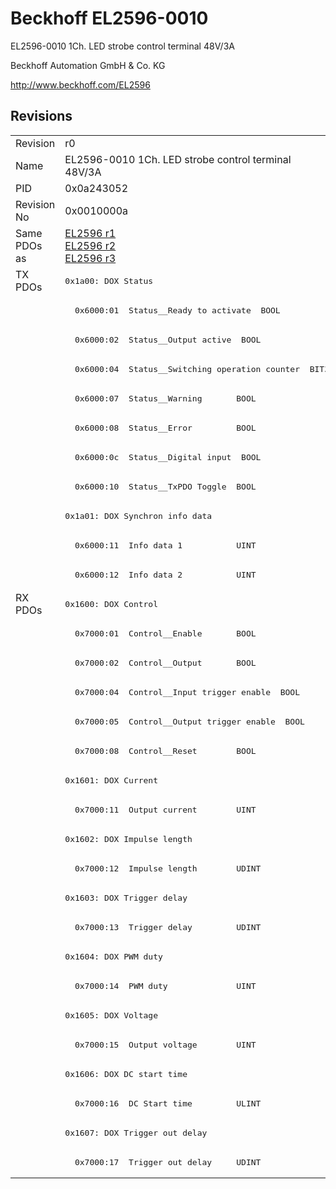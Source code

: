 # Beckhoff EL2596-0010

EL2596-0010 1Ch. LED strobe control terminal 48V/3A

Beckhoff Automation GmbH & Co. KG

http://www.beckhoff.com/EL2596

## Revisions
<table>
<tr >
<td>Revision</td>
<td><div class="foo">r0</div></td>
</tr>
<tr >
<td>Name</td>
<td><div class="foo">EL2596-0010 1Ch. LED strobe control terminal 48V/3A</div></td>
</tr>
<tr >
<td>PID</td>
<td><div class="foo">0x0a243052</div></td>
</tr>
<tr >
<td>Revision No</td>
<td><div class="foo">0x0010000a</div></td>
</tr>
<tr >
<td>Same PDOs as</td>
<td><div class="foo"><a href="EL2596">EL2596 r1</a><br/><a href="EL2596">EL2596 r2</a><br/><a href="EL2596">EL2596 r3</a></div></td>
</tr>
<tr class="txpdo pdosection">
<td rowspan=11 valign=top>TX PDOs</td>
<td><pre>0x1a00: DOX Status</pre></td>
<td></td>
</tr>
<tr class="txpdo">
<td><pre>  0x6000:01  Status__Ready to activate  BOOL</pre></td>
</tr>
<tr class="txpdo">
<td><pre>  0x6000:02  Status__Output active  BOOL</pre></td>
</tr>
<tr class="txpdo">
<td><pre>  0x6000:04  Status__Switching operation counter  BIT3</pre></td>
</tr>
<tr class="txpdo">
<td><pre>  0x6000:07  Status__Warning       BOOL</pre></td>
</tr>
<tr class="txpdo">
<td><pre>  0x6000:08  Status__Error         BOOL</pre></td>
</tr>
<tr class="txpdo">
<td><pre>  0x6000:0c  Status__Digital input  BOOL</pre></td>
</tr>
<tr class="txpdo">
<td><pre>  0x6000:10  Status__TxPDO Toggle  BOOL</pre></td>
</tr>
<tr class="txpdo pdosection">
<td><pre>0x1a01: DOX Synchron info data</pre></td>
</tr>
<tr class="txpdo">
<td><pre>  0x6000:11  Info data 1           UINT</pre></td>
</tr>
<tr class="txpdo">
<td><pre>  0x6000:12  Info data 2           UINT</pre></td>
</tr>
<tr class="rxpdo pdosection">
<td rowspan=20 valign=top>RX PDOs</td>
<td><pre>0x1600: DOX Control</pre></td>
<td></td>
</tr>
<tr class="rxpdo">
<td><pre>  0x7000:01  Control__Enable       BOOL</pre></td>
</tr>
<tr class="rxpdo">
<td><pre>  0x7000:02  Control__Output       BOOL</pre></td>
</tr>
<tr class="rxpdo">
<td><pre>  0x7000:04  Control__Input trigger enable  BOOL</pre></td>
</tr>
<tr class="rxpdo">
<td><pre>  0x7000:05  Control__Output trigger enable  BOOL</pre></td>
</tr>
<tr class="rxpdo">
<td><pre>  0x7000:08  Control__Reset        BOOL</pre></td>
</tr>
<tr class="rxpdo pdosection">
<td><pre>0x1601: DOX Current</pre></td>
</tr>
<tr class="rxpdo">
<td><pre>  0x7000:11  Output current        UINT</pre></td>
</tr>
<tr class="rxpdo pdosection">
<td><pre>0x1602: DOX Impulse length</pre></td>
</tr>
<tr class="rxpdo">
<td><pre>  0x7000:12  Impulse length        UDINT</pre></td>
</tr>
<tr class="rxpdo pdosection">
<td><pre>0x1603: DOX Trigger delay</pre></td>
</tr>
<tr class="rxpdo">
<td><pre>  0x7000:13  Trigger delay         UDINT</pre></td>
</tr>
<tr class="rxpdo pdosection">
<td><pre>0x1604: DOX PWM duty</pre></td>
</tr>
<tr class="rxpdo">
<td><pre>  0x7000:14  PWM duty              UINT</pre></td>
</tr>
<tr class="rxpdo pdosection">
<td><pre>0x1605: DOX Voltage</pre></td>
</tr>
<tr class="rxpdo">
<td><pre>  0x7000:15  Output voltage        UINT</pre></td>
</tr>
<tr class="rxpdo pdosection">
<td><pre>0x1606: DOX DC start time</pre></td>
</tr>
<tr class="rxpdo">
<td><pre>  0x7000:16  DC Start time         ULINT</pre></td>
</tr>
<tr class="rxpdo pdosection">
<td><pre>0x1607: DOX Trigger out delay</pre></td>
</tr>
<tr class="rxpdo">
<td><pre>  0x7000:17  Trigger out delay     UDINT</pre></td>
</tr>
</table>
